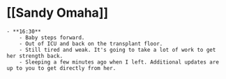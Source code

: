 # [[Sandy Omaha]]
	- **16:30**
		- Baby steps forward.
		- Out of ICU and back on the transplant floor.
		- Still tired and weak. It's going to take a lot of work to get her strength back.
		- Sleeping a few minutes ago when I left. Additional updates are up to you to get directly from her.